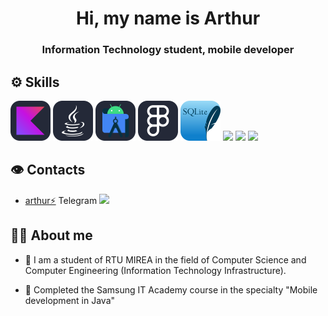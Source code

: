 <h1 align="center">Hi, my name is Arthur</a> 
<h3 align="center">Information Technology student, mobile developer </h3>

## ⚙️ Skills
<img src="https://github.com/tandpfun/skill-icons/blob/main/icons/Kotlin-Dark.svg" width="64" />   <img src="https://github.com/tandpfun/skill-icons/blob/main/icons/Java-Dark.svg" width="64" />   <img src="https://github.com/tandpfun/skill-icons/blob/main/icons/AndroidStudio-Dark.svg" width="64" /> 
   <img src="https://github.com/tandpfun/skill-icons/blob/main/icons/Figma-Dark.svg" width="64" />   <img src="https://github.com/tandpfun/skill-icons/blob/main/icons/SQLite.svg" width="64" />   <img src="https://cdn0.iconfinder.com/data/icons/file-types-6/32/file_type_xml-1024.png" width="64" />   <img src="https://services.google.com/fh/files/emails/android_dev_dec20_image4_updated.png" width="64"/>   <img src="https://github.com/arthsar7/arthsar7/assets/109426416/6d899dc7-7186-4101-bb9c-1158e0062789" width="128"/>
   
## 👁️ Contacts
- [arthur⚡](t.me/arthsar7) Telegram <a href="t.me/arthsar7"><img src="https://www.svgrepo.com/show/354443/telegram.svg" width=32/> </a>
## 👨‍💻 About me
- 🔭 I am a student of RTU MIREA in the field of Computer Science and Computer Engineering (Information Technology Infrastructure).

- 🌱 Completed the Samsung IT Academy course in the specialty "Mobile development in Java"
